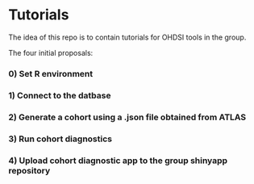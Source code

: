 # Tutorials
 
The idea of this repo is to contain tutorials for OHDSI tools in the group.

The four initial proposals:

### 0) Set R environment ###

### 1) Connect to the datbase ###

### 2) Generate a cohort using a .json file obtained from ATLAS ###

### 3) Run cohort diagnostics ###

### 4) Upload cohort diagnostic app to the group shinyapp repository ### 

